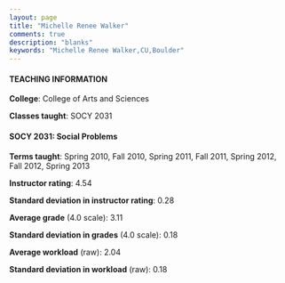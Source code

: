 ```yaml
---
layout: page
title: "Michelle Renee Walker" 
comments: true
description: "blanks"
keywords: "Michelle Renee Walker,CU,Boulder"
---
```

<head>
<script src="https://ajax.googleapis.com/ajax/libs/jquery/2.1.3/jquery.min.js"></script>
<script src="https://dl.dropboxusercontent.com/s/pc42nxpaw1ea4o9/highcharts.js?dl=0"></script>
<!-- <script src="../assets/js/highcharts.js"></script> -->
<style type="text/css">@font-face {
	font-family: "Bebas Neue";
	src: url(https://www.filehosting.org/file/details/544349/BebasNeue Regular.otf) format("opentype");
	}
	h1.Bebas { 
		font-family: "Bebas Neue", Verdana, Tahoma;
	}
</style>
</head>
	   
#### TEACHING INFORMATION

**College**: College of Arts and Sciences

**Classes taught**: SOCY 2031

#### SOCY 2031: Social Problems

**Terms taught**: Spring 2010, Fall 2010, Spring 2011, Fall 2011, Spring 2012, Fall 2012, Spring 2013

**Instructor rating**: 4.54

**Standard deviation in instructor rating**: 0.28

**Average grade** (4.0 scale): 3.11

**Standard deviation in grades** (4.0 scale): 0.18

**Average workload** (raw): 2.04

**Standard deviation in workload** (raw): 0.18

